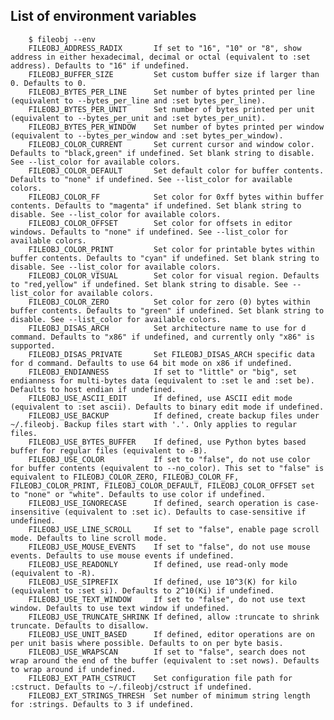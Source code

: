 ## List of environment variables

        $ fileobj --env
        FILEOBJ_ADDRESS_RADIX       If set to "16", "10" or "8", show address in either hexadecimal, decimal or octal (equivalent to :set address). Defaults to "16" if undefined.
        FILEOBJ_BUFFER_SIZE         Set custom buffer size if larger than 0. Defaults to 0.
        FILEOBJ_BYTES_PER_LINE      Set number of bytes printed per line (equivalent to --bytes_per_line and :set bytes_per_line).
        FILEOBJ_BYTES_PER_UNIT      Set number of bytes printed per unit (equivalent to --bytes_per_unit and :set bytes_per_unit).
        FILEOBJ_BYTES_PER_WINDOW    Set number of bytes printed per window (equivalent to --bytes_per_window and :set bytes_per_window).
        FILEOBJ_COLOR_CURRENT       Set current cursor and window color. Defaults to "black,green" if undefined. Set blank string to disable. See --list_color for available colors.
        FILEOBJ_COLOR_DEFAULT       Set default color for buffer contents. Defaults to "none" if undefined. See --list_color for available colors.
        FILEOBJ_COLOR_FF            Set color for 0xff bytes within buffer contents. Defaults to "magenta" if undefined. Set blank string to disable. See --list_color for available colors.
        FILEOBJ_COLOR_OFFSET        Set color for offsets in editor windows. Defaults to "none" if undefined. See --list_color for available colors.
        FILEOBJ_COLOR_PRINT         Set color for printable bytes within buffer contents. Defaults to "cyan" if undefined. Set blank string to disable. See --list_color for available colors.
        FILEOBJ_COLOR_VISUAL        Set color for visual region. Defaults to "red,yellow" if undefined. Set blank string to disable. See --list_color for available colors.
        FILEOBJ_COLOR_ZERO          Set color for zero (0) bytes within buffer contents. Defaults to "green" if undefined. Set blank string to disable. See --list_color for available colors.
        FILEOBJ_DISAS_ARCH          Set architecture name to use for d command. Defaults to "x86" if undefined, and currently only "x86" is supported.
        FILEOBJ_DISAS_PRIVATE       Set FILEOBJ_DISAS_ARCH specific data for d command. Defaults to use 64 bit mode on x86 if undefined.
        FILEOBJ_ENDIANNESS          If set to "little" or "big", set endianness for multi-bytes data (equivalent to :set le and :set be). Defaults to host endian if undefined.
        FILEOBJ_USE_ASCII_EDIT      If defined, use ASCII edit mode (equivalent to :set ascii). Defaults to binary edit mode if undefined.
        FILEOBJ_USE_BACKUP          If defined, create backup files under ~/.fileobj. Backup files start with '.'. Only applies to regular files.
        FILEOBJ_USE_BYTES_BUFFER    If defined, use Python bytes based buffer for regular files (equivalent to -B).
        FILEOBJ_USE_COLOR           If set to "false", do not use color for buffer contents (equivalent to --no_color). This set to "false" is equivalent to FILEOBJ_COLOR_ZERO, FILEOBJ_COLOR_FF, FILEOBJ_COLOR_PRINT, FILEOBJ_COLOR_DEFAULT, FILEOBJ_COLOR_OFFSET set to "none" or "white". Defaults to use color if undefined.
        FILEOBJ_USE_IGNORECASE      If defined, search operation is case-insensitive (equivalent to :set ic). Defaults to case-sensitive if undefined.
        FILEOBJ_USE_LINE_SCROLL     If set to "false", enable page scroll mode. Defaults to line scroll mode.
        FILEOBJ_USE_MOUSE_EVENTS    If set to "false", do not use mouse events. Defaults to use mouse events if undefined.
        FILEOBJ_USE_READONLY        If defined, use read-only mode (equivalent to -R).
        FILEOBJ_USE_SIPREFIX        If defined, use 10^3(K) for kilo (equivalent to :set si). Defaults to 2^10(Ki) if undefined.
        FILEOBJ_USE_TEXT_WINDOW     If set to "false", do not use text window. Defaults to use text window if undefined.
        FILEOBJ_USE_TRUNCATE_SHRINK If defined, allow :truncate to shrink truncate. Defaults to disallow.
        FILEOBJ_USE_UNIT_BASED      If defined, editor operations are on per unit basis where possible. Defaults to on per byte basis.
        FILEOBJ_USE_WRAPSCAN        If set to "false", search does not wrap around the end of the buffer (equivalent to :set nows). Defaults to wrap around if undefined.
        FILEOBJ_EXT_PATH_CSTRUCT    Set configuration file path for :cstruct. Defaults to ~/.fileobj/cstruct if undefined.
        FILEOBJ_EXT_STRINGS_THRESH  Set number of minimum string length for :strings. Defaults to 3 if undefined.
